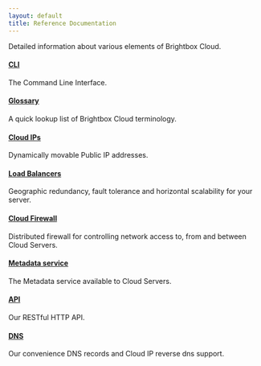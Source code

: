 ```yaml
---
layout: default
title: Reference Documentation
---
```


Detailed information about various elements of Brightbox Cloud.

#### [CLI](/reference/cli/)

The Command Line Interface.

#### [Glossary](/reference/glossary/)

A quick lookup list of Brightbox Cloud terminology.

#### [Cloud IPs](/reference/cloud-ips/)

Dynamically movable Public IP addresses.

#### [Load Balancers](/reference/load-balancers/)

Geographic redundancy, fault tolerance and horizontal scalability for
your server.

#### [Cloud Firewall](/reference/firewall/)

Distributed firewall for controlling network access to, from and
between Cloud Servers.

#### [Metadata service](/reference/metadata-service/)

The Metadata service available to Cloud Servers.

#### [API](/reference/api/)

Our RESTful HTTP API.

#### [DNS](/reference/dns/)

Our convenience DNS records and Cloud IP reverse dns support.
